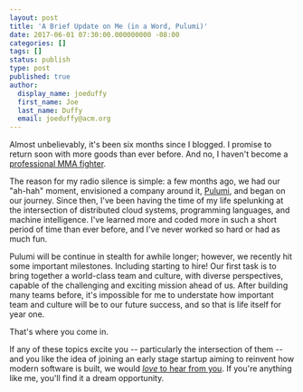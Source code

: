 ```yaml
---
layout: post
title: 'A Brief Update on Me (in a Word, Pulumi)'
date: 2017-06-01 07:30:00.000000000 -08:00
categories: []
tags: []
status: publish
type: post
published: true
author:
  display_name: joeduffy
  first_name: Joe
  last_name: Duffy
  email: joeduffy@acm.org
---
```

Almost unbelievably, it's been six months since I blogged.  I promise to return soon with more goods than ever before.
And no, I haven't become a [professional MMA fighter](https://en.wikipedia.org/wiki/Joseph_Duffy_(fighter)).

The reason for my radio silence is simple: a few months ago, we had our "ah-hah" moment, envisioned a company around it,
[Pulumi](http://pulumi.com/), and began on our journey.  Since then, I've been having the time of my life spelunking at
the intersection of distributed cloud systems, programming languages, and machine intelligence.  I've learned more and
coded more in such a short period of time than ever before, and I've never worked so hard or had as much fun.

Pulumi will be continue in stealth for awhile longer; however, we recently hit some important milestones.  Including
starting to hire!  Our first task is to bring together a world-class team and culture, with diverse perspectives,
capable of the challenging and exciting mission ahead of us.  After building many teams before, it's impossible for me
to understate how important team and culture will be to our future success, and so that is life itself for year one.

That's where you come in.

If any of these topics excite you -- particularly the intersection of them -- and you like the idea of joining an early
stage startup aiming to reinvent how modern software is built, we would [*love* to hear from you](mailto:joe@pulumi.com).
If you're anything like me, you'll find it a dream opportunity.

